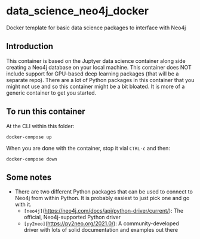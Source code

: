 # data_science_neo4j_docker
Docker template for basic data science packages to interface with Neo4j

## Introduction

This container is based on the Juptyer data science container along side creating a Neo4j database on your local machine. This container does NOT include support for GPU-based deep learning packages (that will be a separate repo).  There are a lot of Python packages in this container that you might not use and so this container might be a bit bloated.  It is more of a generic container to get you started.

## To run this container

At the CLI within this folder:

```
docker-compose up
```

When you are done with the container, stop it vial `CTRL-c` and then:

```
docker-compose down
```

## Some notes

- There are two different Python packages that can be used to connect to Neo4j from within Python.  It is probably easiest to just pick one and go with it.
  - `[neo4j]`(https://neo4j.com/docs/api/python-driver/current/): The official, Neo4j-supported Python driver
  - `[py2neo]`(https://py2neo.org/2021.0/): A community-developed driver with lots of solid documentation and examples out there
